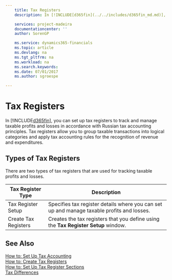 ```yaml
---
    title: Tax Registers
    description: In [!INCLUDE[d365fin](../../includes/d365fin_md.md)], you can set up tax registers to track and manage taxable profits and losses in accordance with Russian tax accounting principles.

    services: project-madeira 
    documentationcenter: ''
    author: SorenGP

    ms.service: dynamics365-financials
    ms.topic: article
    ms.devlang: na
    ms.tgt_pltfrm: na
    ms.workload: na
    ms.search.keywords:
    ms.date: 07/01/2017
    ms.author: sgroespe

---
```

# Tax Registers
In [!INCLUDE[d365fin](../../includes/d365fin_md.md)], you can set up tax registers to track and manage taxable profits and losses in accordance with Russian tax accounting principles. Tax registers allow you to group taxable transactions into logical categories and apply tax accounting rules for the recognition of revenue and expenditures.  

## Types of Tax Registers  
There are two types of tax registers that are used for tracking taxable profits and losses.  

|Tax Register Type|Description|  
|---------------|---------------------------------------|  
|Tax Register Setup|Specifies tax register details where you can set up and manage taxable profits and losses.|  
|Create Tax Registers|Creates the tax registers that you define using the **Tax Register Setup** window.|  

## See Also  
 [How to: Set Up Tax Accounting](how-to-set-up-tax-accounting.md)   
 [How to: Create Tax Registers](how-to-create-tax-registers.md)   
 [How to: Set Up Tax Register Sections](how-to-set-up-tax-register-sections.md)   
 [Tax Differences](tax-differences.md)
